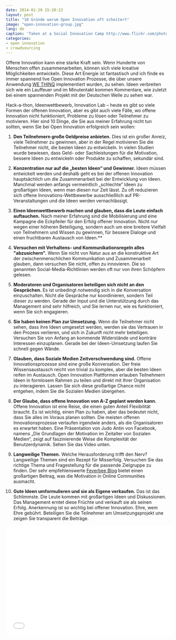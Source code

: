```yaml
---
date: 2014-01-29 15:20:23
layout: post
title: "10 Gründe warum Open Innovation oft scheitert"
image: "open-innovation-group.jpg"
lang: de
caption: 'Taken at a Social Innovation Camp http://www.flickr.com/photos/sicamp/7356916932 (CC)'
categories:
- open innovation
- crowdsourcing
---
```


Offene Innovation kann eine starke Kraft sein. Wenn Hunderte von Menschen offen zusammenarbeiten, können sich viele kreative Möglichkeiten entwickeln. Diese Art Energie ist fantastisch und ich finde es immer spannend live Open Innovation Prozesse, die über unsere Anwendung [WE THINQ](https://www.wethinq.com/en/) implementiert wurden, zu sehen. Ideen verbreiten sich wie ein Lauffeuer und im Minutentakt kommen Kommentare, wie zuletzt bei einem spannenden Projekt mit der Deutschen Welle zu sehen war.

Hack-a-thon, Ideenwettbewerb, Innovation Lab – heute es gibt so viele Formen der offenen Innovation, aber es gibt auch viele Fälle, wo offene Innovation nicht funktioniert, Probleme zu lösen oder Teilnehmer zu motivieren. Hier sind 10 Dinge, die Sie aus meiner Erfahrung nicht tun sollten, wenn Sie bei Open  Innovation erfolgreich sein wollen:

1. **Den Teilnehmern große Geldpreise anbieten.**
Dies ist ein großer Anreiz, viele Teilnehmer zu gewinnen, aber in der Regel motivieren Sie die Teilnehmer nicht, die besten Ideen zu entwickeln. In vielen Studien wurde bewiesen, dass Geld- oder Sachleistungen für die Motivation, bessere Ideen zu entwickeln oder Produkte zu schaffen, sekundär sind.

2. **Konzentration nur auf die „besten Ideen“ und Gewinner.**
Ideen müssen entwickelt werden und deshalb geht es bei der offenen Innovation hauptsächlich um die Zusammenarbeit bei der Entwicklung von Ideen. Manchmal werden anfangs vermeintlich „schlechte“ Ideen zu großartigen Ideen, wenn man diesen nur Zeit lässt. Zu oft reduzieren sich offene Innovations-Wettbewerbe ausschließlich auf PR-Veranstaltungen und die Ideen werden vernachlässigt.

3. **Einen Ideenwettbewerb machen und glauben, dass die Leute einfach auftauchen.**
Nach meiner Erfahrung sind die Mobilisierung und eine Kampagne die Eckpfeiler für den Erfolg offener Innovation. Nicht nur wegen einer höheren Beteiligung, sondern auch um eine breitere Vielfalt von Teilnehmern und Wissen zu gewinnen, für bessere Dialoge und einen fruchtbaren Austausch von Ideen.**

4. **Versuchen mit Verhaltens- und Kommunikationsregeln alles "abzusichern".**
Wenn Sie nicht von Natur aus an die konstruktive Art der zwischenmenschlichen Kommunikation und Zusammenarbeit glauben, dann versuchen Sie nicht, offen zu innovieren. Die so genannten Social-Media-Richtlinien werden oft nur von ihren Schöpfern gelesen.

5. **Moderatoren und Organisatoren beteiligen sich nicht an den Gesprächen.**
Es ist unbedingt notwendig sich in die Konversation einzuschalten. Nicht die Gespräche nur koordinieren, sondern Teil dieser zu werden. Gerade der Input und die Unterstützung durch das Management sind sehr hilfreich, und Sie lernen nur, wie es funktioniert, wenn Sie sich engagieren.

6. **Sie haben keinen Plan zur Umsetzung.**
Wenn die Teilnehmer nicht sehen, dass ihre Ideen umgesetzt werden, werden sie das Vertrauen in den Prozess verlieren, und sich in Zukunft nicht mehr beteiligen. Versuchen Sie von Anfang an kommende Widerstände und konträre Interessen einzuplanen. Gerade bei der Ideen-Umsetzung laufen Sie schnell gegen Wände.

7. **Glauben, dass Soziale Medien Zeitverschwendung sind.**
Offene Innovationsprozesse sind eine große Konversation. Der freie Wissensaustausch reicht von trivial zu komplex, aber die besten Ideen reifen im Austausch. Open Innovation Plattformen erlauben Teilnehmern Ideen in formlosem Rahmen zu teilen und direkt mit Ihrer Organisation zu interagieren. Lassen Sie sich diese großartige Chance nicht entgehen, indem Sie die Sozialen Medien übergehen.

8. **Der Glaube, dass offene Innovation von A-Z geplant werden kann.**
Offene Innovation ist eine Reise, die einen guten Anteil Flexibilität braucht. Es ist wichtig, einen Plan zu haben, aber das bedeutet nicht, dass Sie alles im Voraus planen sollten. Die meisten offenen Innovationsprozesse verlaufen irgendwie anders, als die Organisatoren es erwartet haben. Eine Präsentation von Judo Antin von Facebook, namens „Die Grundlagen der Motivation im Zeitalter von Sozialen Medien“, zeigt auf faszinierende Weise die Komplexität der Benutzerdynamik. Sehen Sie das Video unten.

9. **Langweilige Themen.**
Welche Herausforderung trifft den Nerv? Langweilige Themen sind ein Rezept für Misserfolg. Versuchen Sie das richtige Thema und Fragestellung für die passende Zielgruppe zu finden. Der sehr empfehlenswerte [Feverbee Blog]( http://www.feverbee.com/2012/03/real-motivation.html ) bietet einen großartigen Beitrag, was die Motivation in Online Communities ausmacht.

10. **Gute Ideen umformulieren und sie als Eigene verkaufen.**
Das ist das Schlimmste. Die Leute kommen mit großartigen Ideen und Diskussionen. Das Management erntet diese Früchte und verkauft sie als seinen Erfolg.  Anerkennung ist so wichtig bei offener Innovation. Ehre, wem Ehre gebührt. Beteiligen Sie die Teilnehmer am Umsetzungsprojekt une zeigen Sie transparent die Beiträge.

<div class="flex-video"><iframe width="520" height="345" src="//www.youtube.com/embed/Rr1gvReCfZQ" frameborder="0" allowfullscreen></iframe></div>
